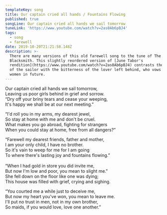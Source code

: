 ```yaml
---
templateKey: song
title: Our captain cried all hands / Fountains Flowing
published: true
songLine: Our captain cried all hands we sail tomorrow
tuneLink: 'https://www.youtube.com/watch?v=2as0Ab6pBJ4'
tags:
  - song
  - farewell
date: 2019-10-20T21:21:58.148Z
description: >-
  There are many versions of this old farewell song to the tune of The
  Blacksmith. This slightly reordered version of [June Tabor's
  rendition](https://www.youtube.com/watch?v=2as0Ab6pBJ4) contrasts the fatalism
  of the sailor with the bitterness of the lover left behind, who vows to love
  women in future.
---
```

Our captain cried all hands we sail tomorrow,\
Leaving us poor girls behind in grief and sorrow.\
“Dry off your briny tears and cease your weeping,\
It's happy we shall be at our next meeting.”

“I'd roll you in my arms, my dearest jewel,\
So stay at home with me and don't be cruel.\
What makes you go abroad, fighting for strangers\
When you could stay at home, free from all dangers?”

“Farewell my dearest friends, father and mother,\
I am your only child, I have no brother.\
So it's vain to weep for me for I am going\
To where there's lasting joy and fountains flowing.”\
\
“When I had gold in store you did invite me,\
But now I'm low and poor, you mean to slight me."\
She fell down on the floor like one was dying;\
This house was filled with grief, crying and sighing.

“You courted me a while just to deceive me,\
But now my heart you've won, you mean to leave me.\
I'll put no trust in men, not in my own brother,\
So maids, if you would love, love one another.”

